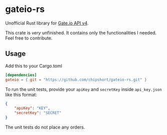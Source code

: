 # gateio-rs

Unofficial Rust library for [Gate.io API v4](https://www.gate.io/docs/apiv4/en/index.html#gate-api-v4).

This crate is *very* unfinished. It contains only the functionalities I needed.
Feel free to contribute.

## Usage

Add this to your Cargo.toml

```toml
[dependencies]
gateio = { git = "https://github.com/chipshort/gateio-rs.git" }
```

To run the unit tests, provide your `apiKey` and `secretKey` inside `api_key.json` like this format:
```json
{
    "apiKey": "KEY",
    "secretKey": "SECRET"
}
```
The unit tests do not place any orders.